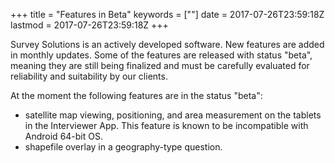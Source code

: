 +++
title = "Features in Beta"
keywords = [""]
date = 2017-07-26T23:59:18Z
lastmod = 2017-07-26T23:59:18Z
+++

Survey Solutions is an actively developed software. New features are
added in monthly updates. Some of the features are released with status
"beta", meaning they are still being finalized and must be carefully
evaluated for reliability and suitability by our clients.  
  
At the moment the following features are in the status "beta":

-   satellite map viewing, positioning, and area measurement on the
    tablets in the Interviewer App. This feature is known to be
    incompatible with Android 64-bit OS.
-   shapefile overlay in a geography-type question.
